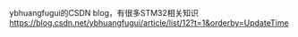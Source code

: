 ybhuangfugui的CSDN blog，有很多STM32相关知识
https://blog.csdn.net/ybhuangfugui/article/list/12?t=1&orderby=UpdateTime

